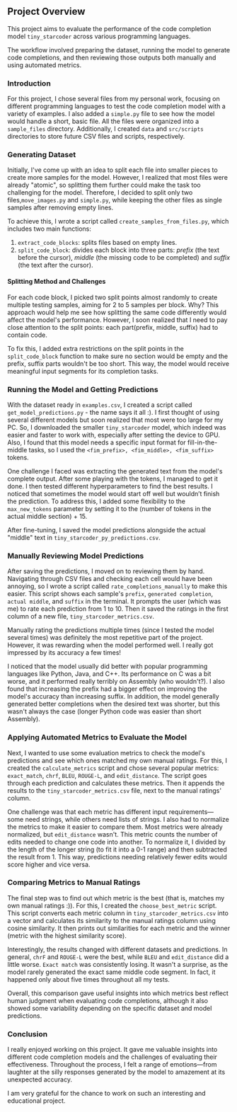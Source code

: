 ## Project Overview

This project aims to evaluate the performance of the code completion model
`tiny_starcoder` across various programming languages.

The workflow involved preparing the dataset, running the model to generate code completions, and
then reviewing those outputs both manually and using automated metrics. 

### Introduction

For this project, I chose several files from my personal work,
focusing on different programming languages to test the code completion
model with a variety of examples. I also added a `simple.py` file to see
how the model would handle a short, basic file. All the files were organized
into a `sample_files` directory. Additionally, I created `data` and
`src/scripts` directories to store future CSV files and scripts, respectively.

### Generating Dataset

Initially, I've come up with an idea to split each file into smaller pieces
to create more samples for the model. However, I realized that most files were
already "atomic", so splitting them further could make the task too challenging
for the model. Therefore, I decided to split only two files,`move_images.py`
and `simple.py`, while keeping the other files as single samples after removing
empty lines.

To achieve this, I wrote a script called `create_samples_from_files.py`,
which includes two main functions:

1. `extract_code_blocks`: splits files based on empty lines.
2. `split_code_block`: divides each block into three parts: *prefix*
   (the text before the cursor), *middle* (the missing code to be completed)
   and *suffix* (the text after the cursor).

#### Splitting Method and Challenges

For each code block, I picked two split points almost randomly to create
multiple testing samples, aiming for 2 to 5 samples per block. Why? This
approach would help me see how splitting the same code differently would
affect the model's performance. However, I soon realized that I need to pay
close attention to the split points: each part(prefix, middle, suffix)
had to contain code.

To fix this, I added extra restrictions on the split points in the
`split_code_block` function to make sure no section would be empty and the prefix,
suffix parts wouldn't be too short. This way, the model would receive meaningful
input segments for its completion tasks.

### Running the Model and Getting Predictions

With the dataset ready in `examples.csv`, I created a script called
`get_model_predictions.py` - the name says it all :). I first thought of
using several different models but soon realized that most were too
large for my PC. So, I downloaded the smaller `tiny_starcoder` model,
which indeed was easier and faster to work with, especially after
setting the device to GPU. Also, I found that this model
needs a specific input format for fill-in-the-middle tasks, so I used the
`<fim_prefix>, <fim_middle>, <fim_suffix>` tokens.

One challenge I faced was extracting the generated text from the
model's complete output. After some playing with the tokens, I managed
to get it done. I then tested different hyperparameters to find the best
results. I noticed that sometimes the model would start off well
but wouldn’t finish the prediction. To address this, I added some
flexibility to the `max_new_tokens` parameter by setting it to the
(number of tokens in the actual middle section) + 15.

After fine-tuning, I saved the model predictions alongside the actual
"middle" text in `tiny_starcoder_py_predictions.csv`.

### Manually Reviewing Model Predictions

After saving the predictions, I moved on to reviewing them by hand.
Navigating through CSV files and checking each cell would have been
annoying, so I wrote a script called `rate_completions_manually` to
make this easier. This script shows each sample's `prefix`,
`generated completion`, `actual middle`, and `suffix` in the terminal.
It prompts the user (which was me) to rate each prediction from 1 to 10.
Then it saved the ratings in the first column of a new file,
`tiny_starcoder_metrics.csv`.

Manually rating the predictions multiple times (since I tested the
model several times) was definitely the most repetitive part of the
project. However, it was rewarding when the model performed well.
I really got impressed by its accuracy a few times!

I noticed that the model usually did better with popular programming
languages like Python, Java, and C++. Its performance on C was a bit
worse, and it performed really terribly on Assembly (who wouldn't?).
I also found that increasing the prefix had a bigger effect on
improving the model's accuracy than increasing suffix. In addition, the model
generally generated better completions when the desired text was shorter,
but this wasn't always the case (longer Python code was easier than short Assembly).

### Applying Automated Metrics to Evaluate the Model

Next, I wanted to use some evaluation metrics to check the model's
predictions and see which ones matched my own manual ratings. For this,
I created the `calculate_metrics` script and chose several popular
metrics: `exact_match`, `chrf`, `BLEU`, `ROUGE-L`, and `edit_distance`.
The script goes through each prediction and calculates these metrics.
Then it appends the results to the `tiny_starcoder_metrics.csv` file, next to
the manual ratings' column.

One challenge was that each metric has different input requirements—
some need strings, while others need lists of strings. I also had to
normalize the metrics to make it easier to compare them. Most metrics
were already normalized, but `edit_distance` wasn't. This metric counts
the number of edits needed to change one code into another. To
normalize it, I divided by the length of the longer string (to fit it
into a 0-1 range) and then subtracted the result from 1. This way,
predictions needing relatively fewer edits would score higher and vice versa.

### Comparing Metrics to Manual Ratings

The final step was to find out which metric is the best (that is, matches my
own manual ratings :)). For this, I created the `choose_best_metric` script.
This script converts each metric column in `tiny_starcoder_metrics.csv`
into a vector and calculates its similarity to the manual ratings column
using cosine similarity. It then prints out similarities for each metric
and the winner (metric with the highest similarity score).

Interestingly, the results changed with different datasets and predictions.
In general, `chrF` and `ROUGE-L` were the best, while `BLEU` and `edit_distance`
did a little worse. `Exact match` was consistently losing. It wasn't a surprise,
as the model rarely generated the exact same middle code segment. In fact, it
happened only about five times throughout all my tests.

Overall, this comparison gave useful insights into which metrics best reflect
human judgment when evaluating code completions, although it also showed some
variability depending on the specific dataset and model predictions.

### Conclusion

I really enjoyed working on this project. It gave me valuable insights into
different code completion models and the challenges of evaluating their
effectiveness. Throughout the process, I felt a range of emotions—from laughter
at the silly responses generated by the model to amazement at its unexpected
accuracy.

I am very grateful for the chance to work on such an interesting and
educational project.

